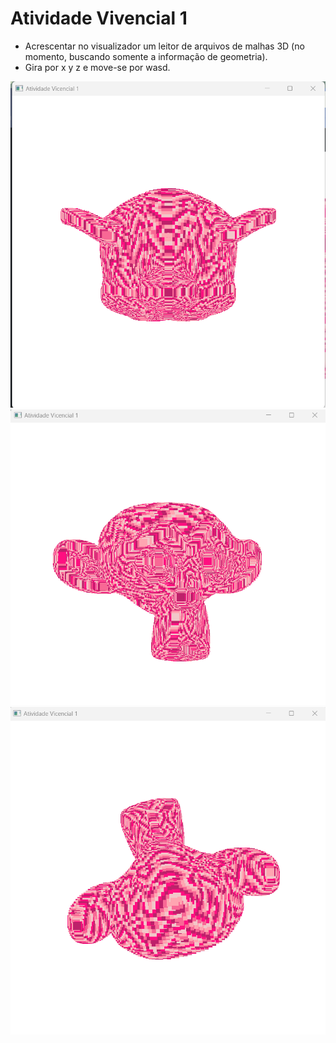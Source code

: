 # Atividade Vivencial 1

- Acrescentar no visualizador um leitor de arquivos de malhas 3D (no momento, buscando somente a informação de geometria). 
- Gira por x y z e move-se por wasd.

![imagem1](/CGCCHibrido-main/CGCCHibrido-main/AtividadeVivencial1/Arquivos/suzanne_print_x.png)
![imagem1](/CGCCHibrido-main/CGCCHibrido-main/AtividadeVivencial1/Arquivos/suzanne_print_y.png)
![imagem1](/CGCCHibrido-main/CGCCHibrido-main/AtividadeVivencial1/Arquivos/suzanne_print_z.png)

